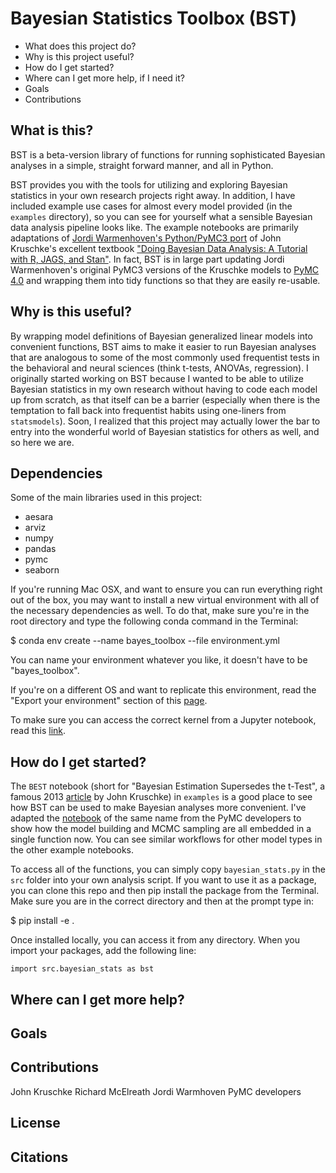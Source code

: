 # Bayesian Statistics Toolbox (BST) 

- What does this project do?
- Why is this project useful?
- How do I get started?
- Where can I get more help, if I need it?
- Goals
- Contributions

## What is this?
BST is a beta-version library of functions for running sophisticated Bayesian analyses in a simple, straight forward manner, and all in Python.  

BST provides you with the tools for utilizing and exploring Bayesian statistics in your own research projects right away. In addition, I have included example use cases for almost every model provided (in the `examples` directory), so you can see for yourself what a sensible Bayesian data analysis pipeline looks like. The example notebooks are primarily adaptations of [Jordi Warmenhoven's Python/PyMC3 port](https://github.com/JWarmenhoven/DBDA-python) of John Kruschke's excellent textbook ["Doing Bayesian Data Analysis: A Tutorial with R, JAGS, and Stan"](https://sites.google.com/site/doingbayesiandataanalysis/home?authuser=0). In fact, BST is in large part updating Jordi Warmenhoven's original PyMC3 versions of the Kruschke models to [PyMC 4.0](https://www.pymc.io/welcome.html) and wrapping them into tidy functions so that they are easily re-usable. 
 
## Why is this useful?
By wrapping model definitions of Bayesian generalized linear models into convenient functions, BST aims to make it easier to run Bayesian analyses that are analogous to some of the most commonly used frequentist tests in the behavioral and neural sciences (think t-tests, ANOVAs, regression). I originally started working on BST because I wanted to be able to utilize Bayesian statistics in my own research without having to code each model up from scratch, as that itself can be a barrier (especially when there is the temptation to fall back into frequentist habits using one-liners from `statsmodels`). Soon, I realized that this project may actually lower the bar to entry into the wonderful world of Bayesian statistics for others as well, and so here we are. 

## Dependencies
Some of the main libraries used in this project:

- aesara
- arviz
- numpy
- pandas
- pymc
- seaborn

If you're running Mac OSX, and want to ensure you can run everything right out of the box, you may want to install a new virtual environment with all of the necessary dependencies as well. To do that, make sure you're in the root directory and type the following conda command in the Terminal:

$ conda env create --name bayes_toolbox --file environment.yml

You can name your environment whatever you like, it doesn't have to be "bayes_toolbox". 

If you're on a different OS and want to replicate this environment, read the "Export your environment" section of this [page](https://goodresearch.dev/setup.html). 

To make sure you can access the correct kernel from a Jupyter notebook, read this [link](https://janakiev.com/blog/jupyter-virtual-envs/).

## How do I get started? 
The `BEST`  notebook (short for "Bayesian Estimation Supersedes the t-Test", a famous 2013 [article](https://jkkweb.sitehost.iu.edu/articles/Kruschke2013JEPG.pdf) by John Kruschke) in `examples` is a good place to see how BST can be used to make Bayesian analyses more convenient. I've adapted the [notebook](https://www.pymc.io/projects/examples/en/latest/case_studies/BEST.html) of the same name from the PyMC developers to show how the model building and MCMC sampling are all embedded in a single function now. You can see similar workflows for other model types in the other example notebooks.

To access all of the functions, you can simply copy `bayesian_stats.py` in the `src` folder into your own analysis script. If you want to use it as a package, you can clone this repo and then pip install the package from the Terminal. Make sure you are in the correct directory and then at the prompt type in:

$ pip install -e .

Once installed locally, you can access it from any directory. When you import your packages, add the following line:

`import src.bayesian_stats as bst`

## Where can I get more help?


## Goals

## Contributions
John Kruschke
Richard McElreath
Jordi Warmhoven
PyMC developers


## License


## Citations


